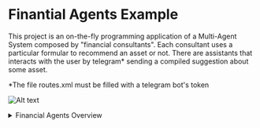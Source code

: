 # Finantial Agents Example
This project is an on-the-fly programming application of a Multi-Agent System composed by "financial consultants". 
Each consultant uses a particular formular to recommend an asset or not. 
There are assistants that interacts with the user by telegram* sending a compiled suggestion about some asset.

*The file routes.xml must be filled with a telegram bot's token

![Alt text](https://g.gravizo.com/source/financialAgentsOverview?https%3A%2F%2Fraw.githubusercontent.com%2Fjacamo-lang%2Fjacamo-rest%2Fmaster%2Fexamples%2Ffinancial-consultants%2FREADME.md)
<details> 
<summary>Financial Agents Overview</summary>
financialAgentsOverview
digraph G {
	subgraph cluster_0 {
		label="Multi-Agent System\nFinantial Agents";
		Assistant [label="Personal Assistant"];
		Expert1 [label="Expert 1"];
		ExpertN [label="Expert N"];
	}
	subgraph cluster_1 {
		label="Humans";
		Human [shape=circle];
	}
	subgraph cluster_2 {
		label="Legend";
		node[ shape = plaintext ];
		leg2[ label = "Through\nTelegram" ];
		leg4[ label = "ACL\nMessage" ];
		node [ shape = point height = 0 width = 0 margin = 0 ];
		leg1 leg3
		{ rank = same; leg1 leg2 }
		{ rank = same; leg3 leg4 }
		edge[ minlen = 1 ];
		leg1 -> leg2[ style = dotted ];
		leg3 -> leg4;
	}
	Human -> Assistant [color = gray20, fontcolor = gray20, style = dotted, label="Recomendation?"];
	Assistant -> Expert1 [color = gray20, fontcolor = gray20, label="ABCD?"];
	Expert1 -> Assistant [color = black, fontcolor = black, label="ABCD\nwill rise"];
	Assistant -> ExpertN [color = gray20, fontcolor = gray20, label="ABCD?"];
	ExpertN -> Assistant [color = black, fontcolor = black, label="ABCD\nis cheap"];
	Assistant -> Human [color = black, fontcolor = black, style = dotted, label="Buy\nABCD"];
}
financialAgentsOverview
</details>

